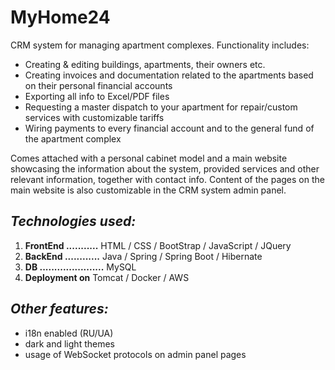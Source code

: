 # MyHome24 
CRM system for managing apartment complexes. Functionality includes:
- Creating & editing buildings, apartments, their owners etc. 
- Creating invoices and documentation related to the apartments based on their personal financial accounts
- Exporting all info to Excel/PDF files
- Requesting a master dispatch to your apartment for repair/custom services with customizable tariffs
- Wiring payments to every financial account and to the general fund of the apartment complex

Comes attached with a personal cabinet model and a main website showcasing the information about the system, provided services and other relevant information,
together with contact info. Content of the pages on the main website is also customizable in the CRM system admin panel. 

**_Technologies used:_**
----
1. **FrontEnd ...........** HTML / CSS / BootStrap / JavaScript / JQuery
2. **BackEnd ............**       Java / Spring / Spring Boot / Hibernate
3. **DB ......................**            MySQL
4. **Deployment on** Tomcat / Docker / AWS

**_Other features:_**
----
- i18n enabled (RU/UA)
- dark and light themes
- usage of WebSocket protocols on admin panel pages
